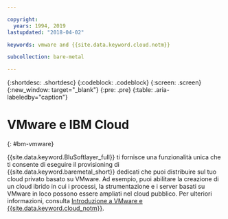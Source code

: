 ```yaml
---

copyright:
  years: 1994, 2019
lastupdated: "2018-04-02"

keywords: vmware and {{site.data.keyword.cloud.notm}}

subcollection: bare-metal

---
```


{:shortdesc: .shortdesc}
{:codeblock: .codeblock}
{:screen: .screen}
{:new_window: target="_blank"}
{:pre: .pre}
{:table: .aria-labeledby="caption"}

# VMware e IBM Cloud
{: #bm-vmware}

{{site.data.keyword.BluSoftlayer_full}} ti fornisce una funzionalità unica che ti consente di eseguire il provisioning di {{site.data.keyword.baremetal_short}} dedicati che puoi distribuire sul tuo cloud privato basato su VMware. Ad esempio, puoi abilitare la creazione di un cloud ibrido in cui i processi, la strumentazione e i server basati su VMware in loco possono essere ampliati nel cloud pubblico. Per ulteriori informazioni, consulta [Introduzione a VMware e {{site.data.keyword.cloud_notm}}](/docs/infrastructure/vmware?topic=VMware-vmware-getting-started#vmware-getting-started).
